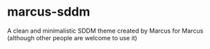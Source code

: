 # marcus-sddm
A clean and minimalistic SDDM theme created by Marcus for Marcus (although other people are welcome to use it)
